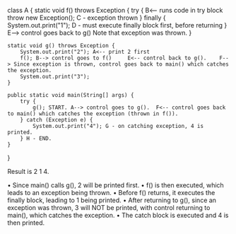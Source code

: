 class A {
    static void f() throws Exception {
        try { B<-- runs code in try block
            throw new Exception(); C - exception thrown
        } finally {
            System.out.print("1"); D - must execute finally block first, before returning
        } E--> control goes back to g() Note that exception was thrown.
    }

    static void g() throws Exception {
        System.out.print("2"); A<-- print 2 first
        f(); B--> control goes to f()     E<-- control back to g().    F--> Since exception is thrown, control goes back to main() which catches the exception.
        System.out.print("3");
    }

    public static void main(String[] args) {
        try {
            g(); START. A--> control goes to g().  F<-- control goes back to main() which catches the exception (thrown in f()).
        } catch (Exception e) {
            System.out.print("4"); G - on catching exception, 4 is printed.
        } H - END.
    }
}

Result is 2 1 4.

• Since main() calls g(), 2 will be printed first.
• f() is then executed, which leads to an exception being thrown.
• Before f() returns, it executes the finally block, leading to 1 being printed.
• After returning to g(), since an exception was thrown, 3 will NOT be printed,
with control returning to main(), which catches the exception.
• The catch block is executed and 4 is then printed.
